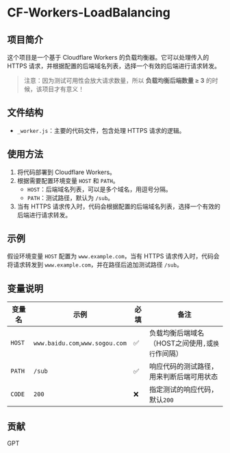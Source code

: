 # CF-Workers-LoadBalancing

## 项目简介

这个项目是一个基于 Cloudflare Workers 的负载均衡器。它可以处理传入的 HTTPS 请求，并根据配置的后端域名列表，选择一个有效的后端进行请求转发。

>注意：因为测试可用性会放大请求数量，所以 **负载均衡后端数量 ≥ 3** 的时候，该项目才有意义！

## 文件结构

- `_worker.js`：主要的代码文件，包含处理 HTTPS 请求的逻辑。

## 使用方法

1. 将代码部署到 Cloudflare Workers。
2. 根据需要配置环境变量 `HOST` 和 `PATH`。
   - `HOST`：后端域名列表，可以是多个域名，用逗号分隔。
   - `PATH`：测试路径，默认为 `/sub`。
3. 当有 HTTPS 请求传入时，代码会根据配置的后端域名列表，选择一个有效的后端进行请求转发。

## 示例

假设环境变量 `HOST` 配置为 `www.example.com`，当有 HTTPS 请求传入时，代码会将请求转发到 `www.example.com`，并在路径后追加测试路径 `/sub`。

## 变量说明
| 变量名 | 示例 | 必填 | 备注 |
|--------|---------|-|-----|
| `HOST` | `www.baidu.com`,`www.sogou.com` |✅| 负载均衡后端域名（HOST之间使用`,`或`换行`作间隔） |
| `PATH` | `/sub` |✅| 响应代码的测试路径，用来判断后端可用状态 |
| `CODE` | `200` |❌| 指定测试的响应代码，默认`200` |

## 贡献
GPT